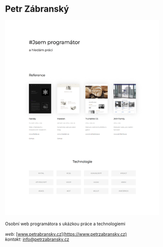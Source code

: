 # Petr Zábranský

![petrzabransky.cz](./src/assets/images/petrzabransky-titul.png)<br>
<br>
Osobní web programátora s ukázkou práce a technologiemi
<br>
<br>
*web:* [www.petrabransky.cz](https://www.petrzabransky.cz)<br>
*kontakt:* info@petrzabransky.cz

